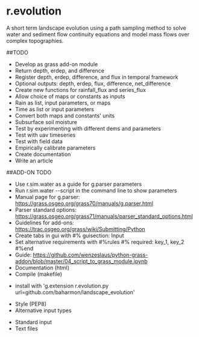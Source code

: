 # r.evolution
A short term landscape evolution using a path sampling method to solve water and sediment flow continuity equations and model mass flows over complex topographies.

##TODO
* Develop as grass add-on module
* Return depth, erdep, and difference
* Register depth, erdep, difference, and flux in temporal framework
* Optional outputs: depth, erdep, flux, difference, net_difference
* Create new functions for rainfall_flux and series_flux
* Allow choice of maps or constants as inputs
* Rain as list, input parameters, or maps
* Time as list or input parameters
* Convert both maps and constants' units
* Subsurface soil moisture
* Test by experimenting with different dems and parameters
* Test with uav timeseries
* Test with field data
* Empirically calibrate parameters
* Create documentation
* Write an article

##ADD-ON TODO
* Use r.sim.water as a guide for g.parser parameters
* Run r.sim.water --script in the command line to show parameters
* Manual page for g.parser: https://grass.osgeo.org/grass70/manuals/g.parser.html
* Parser standard options: https://grass.osgeo.org/grass71/manuals/parser_standard_options.html
* Guidelines for add-ons: https://trac.osgeo.org/grass/wiki/Submitting/Python
* Create tabs in gui with #% guisection: Input
* Set alternative requirements with  #%rules #% required: key_1, key_2 #%end
* Guide: https://github.com/wenzeslaus/python-grass-addon/blob/master/04_script_to_grass_module.ipynb
* Documentation (html)
* Compile (makefile)
- install with 'g.extension r.evolution.py url=github.com/baharmon/landscape_evolution'
* Style (PEP8)
* Alternative input types
- Standard input
- Text files
